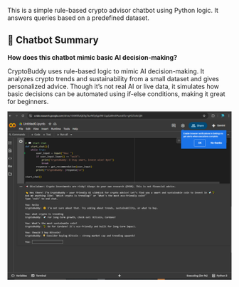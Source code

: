This is a simple rule-based crypto advisor chatbot using Python logic. It answers queries based on a predefined dataset.
## 🤖 Chatbot Summary

**How does this chatbot mimic basic AI decision-making?**

CryptoBuddy uses rule-based logic to mimic AI decision-making. It analyzes crypto trends and sustainability from a small dataset and gives personalized advice. Though it’s not real AI or live data, it simulates how basic decisions can be automated using if-else conditions, making it great for beginners.

![Chatbot Screenshot](chatbot_screenshot.png)

